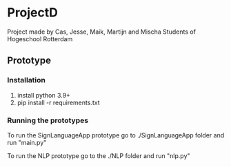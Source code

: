 # ProjectD
Project made by Cas, Jesse, Maik, Martijn and Mischa
Students of Hogeschool Rotterdam

## Prototype

### Installation
1. install python 3.9+
2. pip install -r requirements.txt

### Running the prototypes

To run the SignLanguageApp prototype go to ./SignLanguageApp folder and run "main.py"

To run the NLP prototype go to the ./NLP folder and run "nlp.py"
